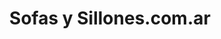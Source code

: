 ---
title: "Sofas y Sillones.com.ar"
url: /ciudad-autonoma-de-buenos-aires/sofas-y-sillones-com-ar/
shop: muebles
---
